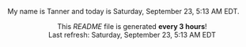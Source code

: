 My name is Tanner and today is Saturday, September 23, 5:13 AM EDT.

<p align="center">This <i>README</i> file is generated <b>every 3 hours</b>!</br>Last refresh: Saturday, September 23, 5:13 AM EDT<br /></p>
